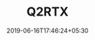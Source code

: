---
title: "Q2RTX"
date: 2019-06-16T17:46:24+05:30
type: "organisations"
org_name: "NVIDIA Corporation"
repo_desc: "NVIDIA’s implementation of RTX ray-tracing in Quake II"
repo_link: https://github.com/NVIDIA/Q2RTX


---